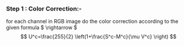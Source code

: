 ### Step 1 : Color Correction:-
for each channel in RGB image do the color correction according to the given formula $ \rightarrow $
$$
U^c=\frac{255}{2} \left(1+\frac{S^c-M^c}{\mu V^c} \right)
$$